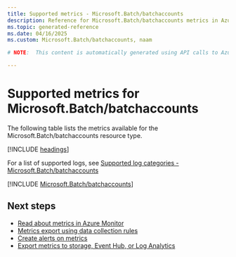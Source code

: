 ```yaml
---
title: Supported metrics - Microsoft.Batch/batchaccounts
description: Reference for Microsoft.Batch/batchaccounts metrics in Azure Monitor.
ms.topic: generated-reference
ms.date: 04/16/2025
ms.custom: Microsoft.Batch/batchaccounts, naam

# NOTE:  This content is automatically generated using API calls to Azure. Any edits made on these files will be overwritten in the next run of the script. 

---
```


  
# Supported metrics for Microsoft.Batch/batchaccounts
  
The following table lists the metrics available for the Microsoft.Batch/batchaccounts resource type.  
  
  
[!INCLUDE [headings](~/reusable-content/ce-skilling/azure/includes/azure-monitor/reference/metrics/metrics-headings.md)]  
  
  
  
For a list of supported logs, see [Supported log categories - Microsoft.Batch/batchaccounts](../supported-logs/microsoft-batch-batchaccounts-logs.md)  
  
 

[!INCLUDE [Microsoft.Batch/batchaccounts](~/reusable-content/ce-skilling/azure/includes/azure-monitor/reference/metrics/microsoft-batch-batchaccounts-metrics-include.md)]  



## Next steps

- [Read about metrics in Azure Monitor](/azure/azure-monitor/data-platform)
- [Metrics export using data collection rules](/azure/azure-monitor/essentials/data-collection-metrics)
- [Create alerts on metrics](/azure/azure-monitor/alerts/alerts-overview)
- [Export metrics to storage, Event Hub, or Log Analytics](/azure/azure-monitor/essentials/platform-logs-overview)
